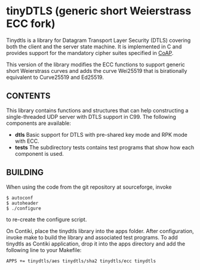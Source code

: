 tinyDTLS (generic short Weierstrass ECC fork)
=======
Tinydtls is a library for Datagram Transport Layer Security (DTLS) covering both the client and the server state machine. It is implemented in C and provides support for the mandatory cipher suites specified in [CoAP](https://tools.ietf.org/html/rfc7252).

This version of the library modifies the ECC functions to support generic short Weierstrass curves and adds the curve Wei25519 that is birationally equivalent to Curve25519 and Ed25519.

## CONTENTS

This library contains functions and structures that can help constructing a single-threaded UDP server with DTLS support in C99. The following components are available:
* **dtls**
   Basic support for DTLS with pre-shared key mode and RPK mode with ECC.
* **tests**
  The subdirectory tests contains test programs that show how each component is used.

## BUILDING

When using the code from the git repository at sourceforge, invoke

    $ autoconf
    $ autoheader
    $ ./configure

to re-create the configure script.

On Contiki, place the tinydtls library into the apps folder. After configuration, invoke make to build the library and associated test programs. To add tinydtls as Contiki application, drop it into the apps directory and add the following line to your Makefile:

    APPS += tinydtls/aes tinydtls/sha2 tinydtls/ecc tinydtls
